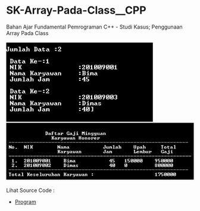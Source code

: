 # SK-Array-Pada-Class__CPP
Bahan Ajar Fundamental Pemrograman C++ - Studi Kasus; Penggunaan Array Pada Class <br><br>
<img src="https://github.com/RizkyKhapidsyah/SK-Array-Pada-Class__CPP/blob/master/SK-Array-Pada-Class__CPP/result/001.PNG">
<img src="https://github.com/RizkyKhapidsyah/SK-Array-Pada-Class__CPP/blob/master/SK-Array-Pada-Class__CPP/result/002.PNG"><br><br>
Lihat Source Code : <br>
- <a href="https://github.com/RizkyKhapidsyah/SK-Array-Pada-Class__CPP/blob/master/SK-Array-Pada-Class__CPP/Source.cpp">Program</a>
